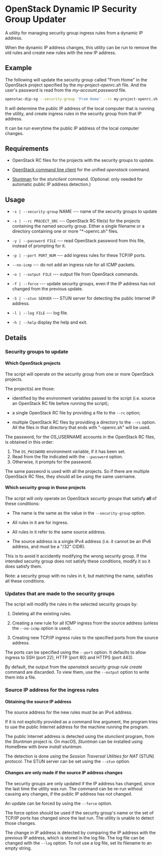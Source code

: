 OpenStack Dynamic IP Security Group Updater
===========================================

A utility for managing security group ingress rules from a dynamic IP address.

When the dynamic IP address changes, this utility can be run to remove
the old rules and create new rules with the new IP address.

## Example

The following will update the security group called "From Home" in the
OpenStack project specified by the _my-project-openrc.sh_ file.  And
the user's password is read from the _my-account.password_ file.

```sh
openstac-dip-sg --security-group 'From Home' --rc my-project-openrc.sh  -y my-account.password
```

It will determine the public IP address of the local computer that is
running the utility, and create ingress rules in the security group
from that IP address.

It can be run everytime the public IP address of the local computer
changes.

## Requirements

- OpenStack RC files for the projects with the security groups to update.

- [OpenStack command line
  client](https://docs.openstack.org/newton/user-guide/common/cli-install-openstack-command-line-clients.html)
  for the unified _openstack_ command.

- [Stuntman](http://www.stunprotocol.org) for the _stunclient_
  command.  (Optional: only needed for automatic public IP address
  detection.)

## Usage

* `-s | --security-group` NAME --- name of the security groups to update

* `-s | --rc PROJECT_SRC` --- OpenStack RC file(s) for the projects
   containing the named security group. Either a single filename or a
   directory containing one or more "*-openrc.sh" files.

* `-y | --password FILE` --- read OpenStack password from this file,
   instead of prompting for it.

* `-p | --port PORT_NUM` --- add ingress rules for these TCP/IP ports.

* `--no-icmp` --- do not add an ingress rule for all ICMP packets.

* `-o | --output FILE` --- output file from OpenStack commands.

* `-f | --force` --- update security groups, even if the IP address has not
  changed from the previous update.

* `-S | --stun SERVER` --- STUN server for detecting the public Internet IP address.

* `-l | --log FILE` --- log file.

* `-h | --help` display the help and exit.



## Details

### Security groups to update

#### Which OpenStack projects

The script will operate on the security group from one or more
OpenStack projects.

The project(s) are those:

- identified by the environment variables passed to the script
  (i.e. source an OpenStack RC file before running the script);

- a single OpenStack RC file by providing a file to the `--rc` option;

- multiple OpenStack RC files by providiing a directory to the `--rc`
  option. All the files in that directory that ends with "-openrc.sh"
  will be used.

The password, for the OS_USERNAME accounts in the OpenStack RC files,
is obtained in this order:

1. The `OS_PASSWORD` environment variable, if it has been set.
2. Read from the file indicated with the `--password` option.
3. Otherwise, it prompts for the password.

The same password is used with all the projects. So if there are
multiple OpenStack RC files, they should all be using the same
username.

#### Which security group in those projects

The script will only operate on OpenStack _security groups_
that satisfy **all** of these conditions:

- The name is the same as the value in the `--security-group` option.

- All rules in it are for ingress.

- All rules in it refer to the same source address.

- The source address is a single IPv4 address (i.e. it cannot be
  an IPv6 address, and must be a "/32" CIDR).

This is to avoid it accidently modifying the wrong security group.  If
the intended security group does not satisfy these conditions, modify
it so it does satisfy them.

Note: a security group with no rules in it, but matching the name,
satisfies all these conditions.

### Updates that are made to the security groups

The script will modify the rules in the selected security groups by:

1. Deleting all the existing rules.

2. Creating a new rule for all ICMP ingress from the source address
   (unless the `--no-icmp` option is used).

3. Creating new TCP/IP ingress rules to the specified ports from the
   source address.

The ports can be specified using the `--port` option. It defaults to
allow ingress to SSH (port 22), HTTP (port 80) and HTTPS (port 443).

By default, the output from the _openstack security group rule create_
command are discarded. To view them, use the `--output` option to
write them into a file.

### Source IP address for the ingress rules

#### Obtaining the source IP address

The source address for the new rules must be an IPv4 address.

If it is not explicitly provided as a command line argument, the
program tries to use the public Internet address for the machine
running the program.

The public Internet address is detected using the _stunclient_
program, from the _Stuntman_ project is.  On macOS, _Stuntman_ can
be installed using HomeBrew with _brew install stuntman_.

The detection is done using the _Session Traversal Utilities for NAT_
(STUN) protocol.  The STUN server can be set using the `--stun`
option.

#### Changes are only made if the source IP address changes

The security groups are only updated if the IP address has changed,
since the last time the utility was run.  The command can be re-run
without causing any changes, if the public IP address has not changed.

An update can be forced by using the `--force` option.

The force option should be used if the security group's name or the
set of TCP/IP ports has changed since the last run. The utility is
unable to detect those changes.

The change in IP address is detected by comparing the IP address with
the previous IP address, which is stored in the log file.  The log
file can be changed with the `--log` option. To not use a log file,
set its filename to an empty string.


